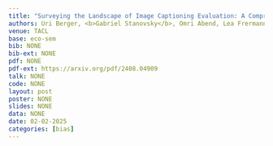 ```yaml
---
title: "Surveying the Landscape of Image Captioning Evaluation: A Comprehensive Taxonomy, Trends and Metrics Analysis"
authors: Uri Berger, <b>Gabriel Stanovsky</b>, Omri Abend, Lea Frermann
venue: TACL
base: eco-sem
bib: NONE
bib-ext: NONE
pdf: NONE
pdf-ext: https://arxiv.org/pdf/2408.04909
talk: NONE
code: NONE
layout: post
poster: NONE
slides: NONE
data: NONE
date: 02-02-2025
categories: [bias]
---
```

